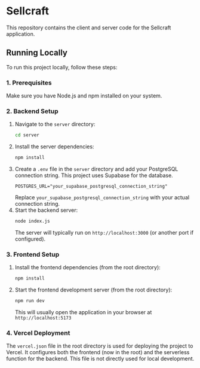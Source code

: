 # Sellcraft

This repository contains the client and server code for the Sellcraft application.

## Running Locally

To run this project locally, follow these steps:

### 1. Prerequisites

Make sure you have Node.js and npm installed on your system.

### 2. Backend Setup

1.  Navigate to the `server` directory:
    ```bash
    cd server
    ```
2.  Install the server dependencies:
    ```bash
    npm install
    ```
3.  Create a `.env` file in the `server` directory and add your PostgreSQL connection string. This project uses Supabase for the database.
    ```
    POSTGRES_URL="your_supabase_postgresql_connection_string"
    ```
    Replace `your_supabase_postgresql_connection_string` with your actual connection string.
4.  Start the backend server:
    ```bash
    node index.js
    ```
    The server will typically run on `http://localhost:3000` (or another port if configured).

### 3. Frontend Setup

1.  Install the frontend dependencies (from the root directory):
    ```bash
    npm install
    ```
2.  Start the frontend development server (from the root directory):
    ```bash
    npm run dev
    ```
    This will usually open the application in your browser at `http://localhost:5173`

### 4. Vercel Deployment

The `vercel.json` file in the root directory is used for deploying the project to Vercel. It configures both the frontend (now in the root) and the serverless function for the backend. This file is not directly used for local development.
